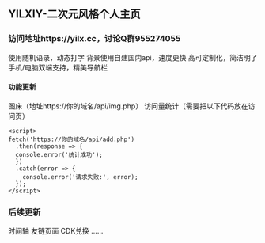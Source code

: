 ## YILXIY-二次元风格个人主页
### 访问地址https://yilx.cc，讨论Q群955274055

使用随机语录，动态打字
背景使用自建国内api，速度更快
高可定制化，简洁明了
手机/电脑双端支持，精美导航栏


#### 功能更新
图床（地址https://你的域名/api/img.php）
访问量统计（需要把以下代码放在访问页）
```
<script>
fetch('https://你的域名/api/add.php')
  .then(response => {
  console.error('统计成功');
  })
  .catch(error => {
    console.error('请求失败:', error);
  });
</script>
```

### 后续更新
时间轴
友链页面
CDK兑换
......